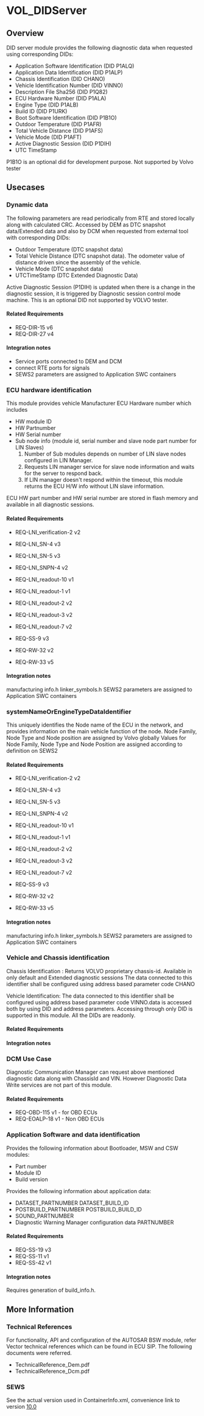 # VOL_DIDServer

## Overview

DID server module provides the following diagnostic data when requested using corresponding DIDs: 

* Application Software Identification (DID P1ALQ)
* Application Data Identification (DID P1ALP)
* Chassis Identification (DID CHANO)
* Vehicle Identification Number (DID VINNO)
* Description File Sha256 (DID P1Q82)
* ECU Hardware Number (DID P1ALA)
* Engine Type (DID P1ALB)
* Build ID (DID P1URK)
* Boot Software Identification (DID P1B1O)
* Outdoor Temperature (DID P1AFR)
* Total Vehicle Distance (DID P1AFS)
* Vehicle Mode (DID P1AFT)
* Active Diagnostic Session (DID P1DIH)
* UTC TimeStamp

P1B1O is an optional did for development purpose. Not supported by Volvo tester

## Usecases

### Dynamic data

The following parameters are read periodically from RTE and stored locally along with calculated CRC.
Accessed by DEM as DTC snapshot data/Extended data and also by DCM when requested from external tool with corresponding DIDs:

*   Outdoor Temperature (DTC snapshot data)
*   Total Vehicle Distance (DTC snapshot data). The odometer value of distance
    driven since the assembly of the vehicle.
*   Vehicle Mode (DTC snapshot data)
*   UTCTimeStamp (DTC Extended Diagnostic Data)

Active Diagnostic Session (P1DIH) is updated when there is a change in the diagnostic session, it is triggered by Diagnostic session control mode machine. This is an optional DID not supported by VOLVO tester.

#### Related Requirements

* REQ-DIR-15 v6
* REQ-DIR-27 v4

#### Integration notes

* Service ports connected to DEM and DCM
* connect RTE ports for signals
* SEWS2 parameters are assigned to Application SWC containers

### ECU hardware identification

This module provides vehicle Manufacturer ECU Hardware number which includes 
* HW module ID
* HW Partnumber
* HW Serial number
* Sub node info (module id, serial number and slave node part number for LIN Slaves)
  1. Number of Sub modules depends on number of LIN slave nodes configured in LIN Manager.
  2. Requests LIN manager service for slave node information and waits for the server to respond back.
  3. If LIN manager doesn't respond within the timeout, this module returns the ECU H/W info without LIN slave information.

ECU HW part number and HW serial number are stored in flash memory and available in all diagnostic sessions.

#### Related Requirements

* REQ-LNI_verification-2 v2
* REQ-LNI_SN-4 v3
* REQ-LNI_SN-5 v3
* REQ-LNI_SNPN-4 v2
* REQ-LNI_readout-10 v1
* REQ-LNI_readout-1 v1
* REQ-LNI_readout-2 v2
* REQ-LNI_readout-3 v2
* REQ-LNI_readout-7 v2
* REQ-SS-9 v3

* REQ-RW-32 v2
* REQ-RW-33 v5

#### Integration notes

manufacturing info.h
linker_symbols.h
SEWS2 parameters are assigned to Application SWC containers

### systemNameOrEngineTypeDataIdentifier

This uniquely identifies the Node name of the ECU in the network, and provides information on the
main vehicle function of the node. Node Family, Node Type and Node position are assigned by
Volvo globally
Values for Node Family, Node Type and Node Position are assigned according to definition on
SEWS2

#### Related Requirements

* REQ-LNI_verification-2 v2
* REQ-LNI_SN-4 v3
* REQ-LNI_SN-5 v3
* REQ-LNI_SNPN-4 v2
* REQ-LNI_readout-10 v1
* REQ-LNI_readout-1 v1
* REQ-LNI_readout-2 v2
* REQ-LNI_readout-3 v2
* REQ-LNI_readout-7 v2
* REQ-SS-9 v3

* REQ-RW-32 v2
* REQ-RW-33 v5

#### Integration notes

manufacturing info.h
linker_symbols.h
SEWS2 parameters are assigned to Application SWC containers

### Vehicle and Chassis identification

Chassis Identification :
Returns VOLVO proprietary chassis-id. Available in only default and Extended diagnostic sessions
The data connected to this identifier shall be configured using
address based parameter code CHANO

Vehicle Identification:
The data connected to this identifier shall be configured using address based parameter code
VINNO.data is accessed both by using DID and address parameters.
Accessing through only DID is supported in this module. All the DIDs are readonly.

#### Related Requirements


#### Integration notes


### DCM Use Case  
Diagnostic Communication Manager can request above mentioned diagnostic data along with ChassisId and VIN. 
However Diagnostic Data Write services are not part of this module.

#### Related Requirements
* REQ-OBD-115 v1 - for OBD ECUs
* REQ-EOALP-18 v1 - Non OBD ECUs

### Application Software and data identification

Provides the following information about Bootloader, MSW and CSW modules:
* Part number
* Module ID
* Build version

Provides the following information about application data:
* DATASET_PARTNUMBER DATASET_BUILD_ID
* POSTBUILD_PARTNUMBER POSTBUILD_BUILD_ID
* SOUND_PARTNUMBER
* Diagnostic Warning Manager configuration data PARTNUMBER

#### Related Requirements

* REQ-SS-19 v3
* REQ-SS-11 v1
* REQ-SS-42 v1

#### Integration notes

Requires generation of build_info.h.

## More Information

### Technical References
For functionality, API and configuration of the AUTOSAR BSW module, refer Vector technical references which can be found in ECU SIP. The following documents were referred.

* TechnicalReference_Dem.pdf
* TechnicalReference_Dcm.pdf

### SEWS

See the actual version used in ContainerInfo.xml, convenience link to version [10.0](https://sews.volvo.net/Sews2/ViewData/ViewContainerData.aspx?ContainerId=27734)
